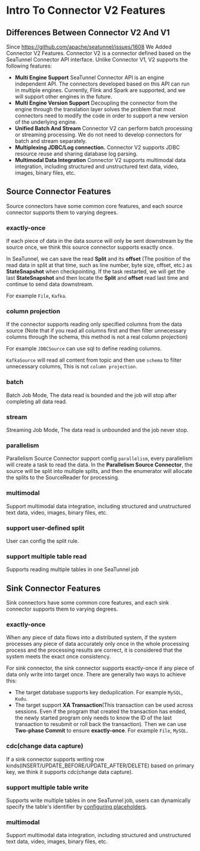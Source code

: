 # Intro To Connector V2 Features

## Differences Between Connector V2 And V1

Since https://github.com/apache/seatunnel/issues/1608 We Added Connector V2 Features.
Connector V2 is a connector defined based on the SeaTunnel Connector API interface. Unlike Connector V1, V2 supports the following features:

* **Multi Engine Support** SeaTunnel Connector API is an engine independent API. The connectors developed based on this API can run in multiple engines. Currently, Flink and Spark are supported, and we will support other engines in the future.
* **Multi Engine Version Support** Decoupling the connector from the engine through the translation layer solves the problem that most connectors need to modify the code in order to support a new version of the underlying engine.
* **Unified Batch And Stream** Connector V2 can perform batch processing or streaming processing. We do not need to develop connectors for batch and stream separately.
* **Multiplexing JDBC/Log connection.** Connector V2 supports JDBC resource reuse and sharing database log parsing.
* **Multimodal Data Integration** Connector V2 supports multimodal data integration, including structured and unstructured text data, video, images, binary files, etc.

## Source Connector Features

Source connectors have some common core features, and each source connector supports them to varying degrees.

### exactly-once

If each piece of data in the data source will only be sent downstream by the source once, we think this source connector supports exactly once.

In SeaTunnel, we can save the read **Split** and its **offset** (The position of the read data in split at that time,
such as line number, byte size, offset, etc.) as **StateSnapshot** when checkpointing. If the task restarted, we will get the last **StateSnapshot**
and then locate the **Split** and **offset** read last time and continue to send data downstream.

For example `File`, `Kafka`.

### column projection

If the connector supports reading only specified columns from the data source (Note that if you read all columns first and then filter unnecessary columns through the schema, this method is not a real column projection)

For example `JDBCSource` can use sql to define reading columns.

`KafkaSource` will read all content from topic and then use `schema` to filter unnecessary columns, This is not `column projection`.

### batch

Batch Job Mode, The data read is bounded and the job will stop after completing all data read.

### stream

Streaming Job Mode, The data read is unbounded and the job never stop.

### parallelism

Parallelism Source Connector support config `parallelism`, every parallelism will create a task to read the data.
In the **Parallelism Source Connector**, the source will be split into multiple splits, and then the enumerator will allocate the splits to the SourceReader for processing.

### multimodal

Support multimodal data integration, including structured and unstructured text data, video, images, binary files, etc.

### support user-defined split

User can config the split rule.

### support multiple table read

Supports reading multiple tables in one SeaTunnel job

## Sink Connector Features

Sink connectors have some common core features, and each sink connector supports them to varying degrees.

### exactly-once

When any piece of data flows into a distributed system, if the system processes any piece of data accurately only once in the whole processing process and the processing results are correct, it is considered that the system meets the exact once consistency.

For sink connector, the sink connector supports exactly-once if any piece of data only write into target once. There are generally two ways to achieve this:

* The target database supports key deduplication. For example `MySQL`, `Kudu`.
* The target support **XA Transaction**(This transaction can be used across sessions. Even if the program that created the transaction has ended, the newly started program only needs to know the ID of the last transaction to resubmit or roll back the transaction). Then we can use **Two-phase Commit** to ensure **exactly-once**. For example `File`, `MySQL`.

### cdc(change data capture)

If a sink connector supports writing row kinds(INSERT/UPDATE_BEFORE/UPDATE_AFTER/DELETE) based on primary key, we think it supports cdc(change data capture).

### support multiple table write

Supports write multiple tables in one SeaTunnel job, users can dynamically specify the table's identifier by [configuring placeholders](./sink-options-placeholders.md).

### multimodal

Support multimodal data integration, including structured and unstructured text data, video, images, binary files, etc.
